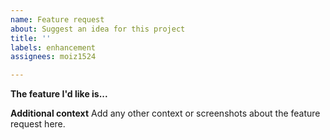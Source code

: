 ```yaml
---
name: Feature request
about: Suggest an idea for this project
title: ''
labels: enhancement
assignees: moiz1524

---
```


**The feature I'd like is...**

**Additional context**
Add any other context or screenshots about the feature request here.